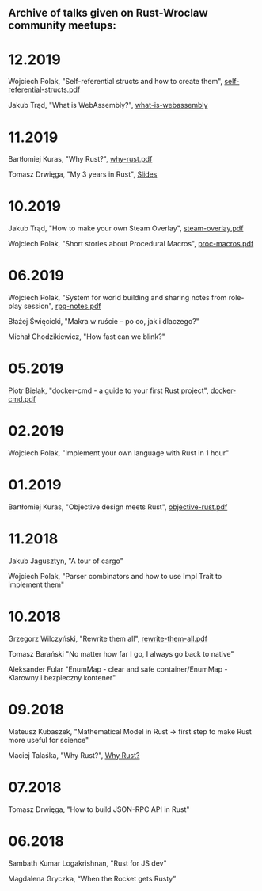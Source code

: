 Archive of talks given on Rust-Wroclaw community meetups:
----

# 12.2019
Wojciech Polak, "Self-referential structs and how to create them", [self-referential-structs.pdf](12-2019-self-referential-structs.pdf)

Jakub Trąd, "What is WebAssembly?", [what-is-webassembly](12-2019-what-is-webassembly.pdf)

# 11.2019
Bartłomiej Kuras, "Why Rust?", [why-rust.pdf](11-2019-why-rust.pdf)

Tomasz Drwięga, "My 3 years in Rust", [Slides](https://slides.com/tomaszdrwiega/my-3-years-in-rust)

# 10.2019
Jakub Trąd, "How to make your own Steam Overlay", [steam-overlay.pdf](10-2019-how-to-make-your-own-steam-overlay.pdf)

Wojciech Polak, "Short stories about Procedural Macros", [proc-macros.pdf](10-2019-short-stories-about-procedural-macros.pdf)

# 06.2019
Wojciech Polak, "System for world building and sharing notes from role-play session", [rpg-notes.pdf](06-2019-rpg-notes.pdf)

Błażej Święcicki, "Makra w ruście – po co, jak i dlaczego?"

Michał Chodzikiewicz, "How fast can we blink?"

# 05.2019
Piotr Bielak, "docker-cmd - a guide to your first Rust project", [docker-cmd.pdf](05-2019-docker-cmd.pdf)

# 02.2019

Wojciech Polak, "Implement your own language with Rust in 1 hour"

# 01.2019
Bartłomiej Kuras, "Objective design meets Rust", [objective-rust.pdf](01-2019-objective-rust.pdf)

# 11.2018
Jakub Jagusztyn, "A tour of cargo"

Wojciech Polak, "Parser combinators and how to use Impl Trait to implement them"

# 10.2018
Grzegorz Wilczyński, "Rewrite them all", [rewrite-them-all.pdf](10-2018-rewrite-them-all.pdf)

Tomasz Barański "No matter how far I go, I always go back to native"

Aleksander Fular "EnumMap - clear and safe container/EnumMap - Klarowny i bezpieczny kontener"


# 09.2018

Mateusz Kubaszek, "Mathematical Model in Rust -> first step to make Rust more useful for science"

Maciej Talaśka, "Why Rust?", [Why Rust?](https://maciektalaska.github.io/why_rust/)

# 07.2018

Tomasz Drwięga, "How to build JSON-RPC API in Rust"

# 06.2018

Sambath Kumar Logakrishnan, "Rust for JS dev"

Magdalena Gryczka, “When the Rocket gets Rusty”
